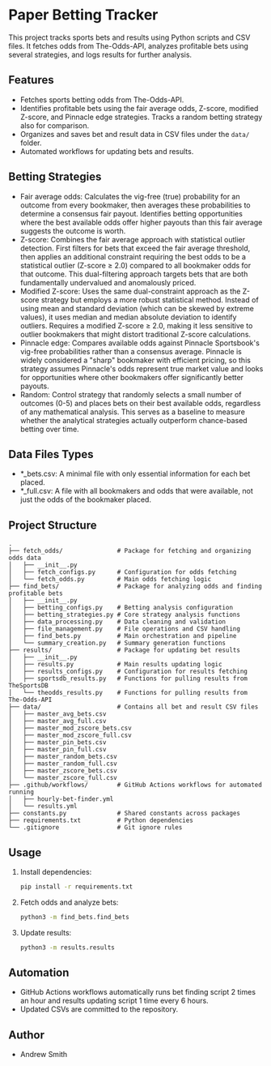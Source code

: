 # Paper Betting Tracker

This project tracks sports bets and results using Python scripts and CSV files. It fetches odds from The-Odds-API, analyzes profitable bets using several strategies, and logs results for further analysis.

## Features
- Fetches sports betting odds from The-Odds-API.
- Identifies profitable bets using the fair average odds, Z-score, modified Z-score, and Pinnacle edge strategies. Tracks a random betting strategy also for comparison.
- Organizes and saves bet and result data in CSV files under the `data/` folder.
- Automated workflows for updating bets and results.

## Betting Strategies
- Fair average odds: Calculates the vig-free (true) probability for an outcome from every bookmaker, then averages these probabilities to determine a consensus fair payout. Identifies betting opportunities where the best available odds offer higher payouts than this fair average suggests the outcome is worth.
- Z-score: Combines the fair average approach with statistical outlier detection. First filters for bets that exceed the fair average threshold, then applies an additional constraint requiring the best odds to be a statistical outlier (Z-score ≥ 2.0) compared to all bookmaker odds for that outcome. This dual-filtering approach targets bets that are both fundamentally undervalued and anomalously priced.
- Modified Z-score: Uses the same dual-constraint approach as the Z-score strategy but employs a more robust statistical method. Instead of using mean and standard deviation (which can be skewed by extreme values), it uses median and median absolute deviation to identify outliers. Requires a modified Z-score ≥ 2.0, making it less sensitive to outlier bookmakers that might distort traditional Z-score calculations.
- Pinnacle edge: Compares available odds against Pinnacle Sportsbook's vig-free probabilities rather than a consensus average. Pinnacle is widely considered a "sharp" bookmaker with efficient pricing, so this strategy assumes Pinnacle's odds represent true market value and looks for opportunities where other bookmakers offer significantly better payouts.
- Random: Control strategy that randomly selects a small number of outcomes (0-5) and places bets on their best available odds, regardless of any mathematical analysis. This serves as a baseline to measure whether the analytical strategies actually outperform chance-based betting over time.

## Data Files Types
- *_bets.csv: A minimal file with only essential information for each bet placed.
- *_full.csv: A file with all bookmakers and odds that were available, not just the odds of the bookmaker placed.

## Project Structure
```
.
├── fetch_odds/               # Package for fetching and organizing odds data
│   ├── __init__.py
│   ├── fetch_configs.py      # Configuration for odds fetching
│   └── fetch_odds.py         # Main odds fetching logic
├── find_bets/                # Package for analyzing odds and finding profitable bets
│   ├── __init__.py
│   ├── betting_configs.py    # Betting analysis configuration
│   ├── betting_strategies.py # Core strategy analysis functions
│   ├── data_processing.py    # Data cleaning and validation
│   ├── file_management.py    # File operations and CSV handling
│   ├── find_bets.py          # Main orchestration and pipeline
│   └── summary_creation.py   # Summary generation functions
├── results/                  # Package for updating bet results
│   ├── __init__.py
│   ├── results.py            # Main results updating logic
│   ├── results_configs.py    # Configuration for results fetching
│   ├── sportsdb_results.py   # Functions for pulling results from TheSportsDB
│   └── theodds_results.py    # Functions for pulling results from The-Odds-API
├── data/                     # Contains all bet and result CSV files
│   ├── master_avg_bets.csv
│   ├── master_avg_full.csv
│   ├── master_mod_zscore_bets.csv
│   ├── master_mod_zscore_full.csv
│   ├── master_pin_bets.csv
│   ├── master_pin_full.csv
│   ├── master_random_bets.csv
│   ├── master_random_full.csv
│   ├── master_zscore_bets.csv
│   └── master_zscore_full.csv
├── .github/workflows/        # GitHub Actions workflows for automated running
│   ├── hourly-bet-finder.yml
│   └── results.yml
├── constants.py              # Shared constants across packages
├── requirements.txt          # Python dependencies
└── .gitignore                # Git ignore rules
```

## Usage
1. Install dependencies:
   ```bash
   pip install -r requirements.txt
   ```
2. Fetch odds and analyze bets:
   ```bash
   python3 -m find_bets.find_bets
   ```
3. Update results:
   ```bash
   python3 -m results.results
   ```

## Automation
- GitHub Actions workflows automatically runs bet finding script 2 times an hour and results updating script 1 time every 6 hours.
- Updated CSVs are committed to the repository.

## Author
- Andrew Smith

